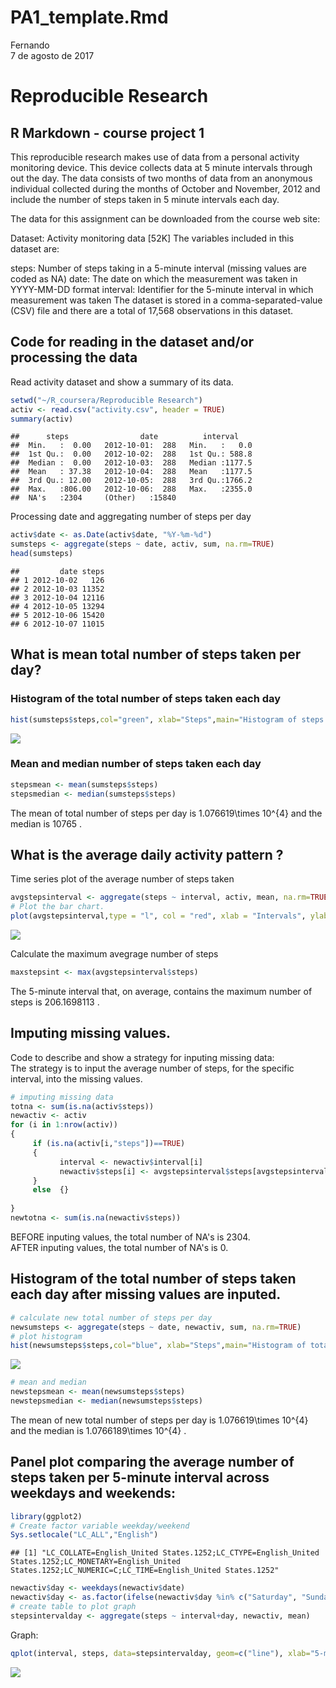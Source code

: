 # PA1_template.Rmd
Fernando  
7 de agosto de 2017  



# Reproducible Research
## R Markdown - course project 1

This reproducible research makes use of data from a personal activity monitoring device. This device collects data at 5 minute intervals through out the day. The data consists of two months of data from an anonymous individual collected during the months of October and November, 2012 and include the number of steps taken in 5 minute intervals each day.

The data for this assignment can be downloaded from the course web site:

Dataset: Activity monitoring data [52K]
The variables included in this dataset are:

steps: Number of steps taking in a 5-minute interval (missing values are coded as NA)
date: The date on which the measurement was taken in YYYY-MM-DD format
interval: Identifier for the 5-minute interval in which measurement was taken
The dataset is stored in a comma-separated-value (CSV) file and there are a total of 17,568 observations in this dataset.


## Code for reading in the dataset and/or processing the data

Read activity dataset and show a summary of its data.

```r
setwd("~/R_coursera/Reproducible Research")
activ <- read.csv("activity.csv", header = TRUE)
summary(activ)
```

```
##      steps                date          interval     
##  Min.   :  0.00   2012-10-01:  288   Min.   :   0.0  
##  1st Qu.:  0.00   2012-10-02:  288   1st Qu.: 588.8  
##  Median :  0.00   2012-10-03:  288   Median :1177.5  
##  Mean   : 37.38   2012-10-04:  288   Mean   :1177.5  
##  3rd Qu.: 12.00   2012-10-05:  288   3rd Qu.:1766.2  
##  Max.   :806.00   2012-10-06:  288   Max.   :2355.0  
##  NA's   :2304     (Other)   :15840
```

Processing date and aggregating number of steps per day


```r
activ$date <- as.Date(activ$date, "%Y-%m-%d")
sumsteps <- aggregate(steps ~ date, activ, sum, na.rm=TRUE)
head(sumsteps)
```

```
##         date steps
## 1 2012-10-02   126
## 2 2012-10-03 11352
## 3 2012-10-04 12116
## 4 2012-10-05 13294
## 5 2012-10-06 15420
## 6 2012-10-07 11015
```

## What is mean total number of steps taken per day?
### Histogram of the total number of steps taken each day


```r
hist(sumsteps$steps,col="green", xlab="Steps",main="Histogram of steps per day",breaks = 22)
```

![](PA1_template_files/figure-html/histogram-1.png)<!-- -->


### Mean and median number of steps taken each day



```r
stepsmean <- mean(sumsteps$steps)
stepsmedian <- median(sumsteps$steps)
```

The mean of total number of steps per day is 1.076619\times 10^{4} and the median is 10765 .

## What is the average daily activity pattern ?


Time series plot of the average number of steps taken


```r
avgstepsinterval <- aggregate(steps ~ interval, activ, mean, na.rm=TRUE)
# Plot the bar chart.
plot(avgstepsinterval,type = "l", col = "red", xlab = "Intervals", ylab = "Average number of steps", main = "Time series plot of the average number of steps")
```

![](PA1_template_files/figure-html/lineplot-1.png)<!-- -->

Calculate the maximum avegrage number of steps

```r
maxstepsint <- max(avgstepsinterval$steps)
```
The 5-minute interval that, on average, contains the maximum number of steps is 206.1698113 .

## Imputing missing values.

Code to describe and show a strategy for inputing missing data:  
The strategy is to input the average number of steps, for the specific interval, into the missing values.

```r
# imputing missing data
totna <- sum(is.na(activ$steps))
newactiv <- activ
for (i in 1:nrow(activ))
{
     if (is.na(activ[i,"steps"])==TRUE)
     {
           interval <- newactiv$interval[i] 
           newactiv$steps[i] <- avgstepsinterval$steps[avgstepsinterval$interval==interval]
     } 
     else  {}
      
}
newtotna <- sum(is.na(newactiv$steps))
```

BEFORE inputing values, the total number of NA's is 2304.  
AFTER inputing values, the total number of NA's is 0.


## Histogram of the total number of steps taken each day after missing values are inputed.

```r
# calculate new total number of steps per day
newsumsteps <- aggregate(steps ~ date, newactiv, sum, na.rm=TRUE)
# plot histogram
hist(newsumsteps$steps,col="blue", xlab="Steps",main="Histogram of total steps per day - no NA's",breaks = 22)
```

![](PA1_template_files/figure-html/newhistogram-1.png)<!-- -->

```r
# mean and median
newstepsmean <- mean(newsumsteps$steps)
newstepsmedian <- median(newsumsteps$steps)
```


The mean of new total number of steps per day is 1.076619\times 10^{4} and the median is 1.0766189\times 10^{4} .

## Panel plot comparing the average number of steps taken per 5-minute interval across weekdays and weekends:



```r
library(ggplot2)
# Create factor variable weekday/weekend
Sys.setlocale("LC_ALL","English")
```

```
## [1] "LC_COLLATE=English_United States.1252;LC_CTYPE=English_United States.1252;LC_MONETARY=English_United States.1252;LC_NUMERIC=C;LC_TIME=English_United States.1252"
```

```r
newactiv$day <- weekdays(newactiv$date)
newactiv$day <- as.factor(ifelse(newactiv$day %in% c("Saturday", "Sunday"), "weekend", "weekday"))
# create table to plot graph
stepsintervalday <- aggregate(steps ~ interval+day, newactiv, mean)
```

Graph:


```r
qplot(interval, steps, data=stepsintervalday, geom=c("line"), xlab="5-minute Intervals",ylab="Average number of steps",main="") + facet_wrap( ~ day, ncol=1)
```

![](PA1_template_files/figure-html/graph-1.png)<!-- -->


